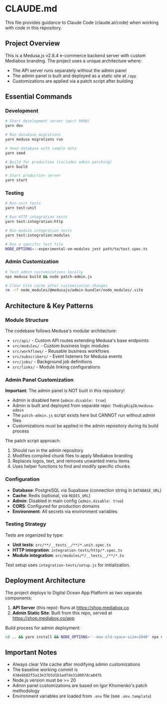 # CLAUDE.md

This file provides guidance to Claude Code (claude.ai/code) when working with code in this repository.

## Project Overview

This is a Medusa.js v2.8.4 e-commerce backend server with custom Mediabox branding. The project uses a unique architecture where:
- The API server runs separately without the admin panel
- The admin panel is built and deployed as a static site at `/app`
- Customizations are applied via a patch script after building

## Essential Commands

### Development
```bash
# Start development server (port 9000)
yarn dev

# Run database migrations
yarn medusa migrations run

# Seed database with sample data
yarn seed

# Build for production (includes admin patching)
yarn build

# Start production server
yarn start
```

### Testing
```bash
# Run unit tests
yarn test:unit

# Run HTTP integration tests
yarn test:integration:http

# Run module integration tests
yarn test:integration:modules

# Run a specific test file
NODE_OPTIONS=--experimental-vm-modules jest path/to/test.spec.ts
```

### Admin Customization
```bash
# Test admin customizations locally
npx medusa build && node patch-admin.js

# Clear Vite cache after customization changes
rm -rf node_modules/@medusajs/admin-bundler/node_modules/.vite
```

## Architecture & Key Patterns

### Module Structure
The codebase follows Medusa's modular architecture:
- `src/api/` - Custom API routes extending Medusa's base endpoints
- `src/modules/` - Custom business logic modules
- `src/workflows/` - Reusable business workflows
- `src/subscribers/` - Event listeners for Medusa events
- `src/jobs/` - Background job definitions
- `src/links/` - Module linking configurations

### Admin Panel Customization
**Important**: The admin panel is NOT built in this repository!
- Admin is disabled here (`admin.disable: true`)
- Admin is built and deployed from separate repo: `TheBigRigZA/medusa-admin`
- The `patch-admin.js` script exists here but CANNOT run without admin files
- Customizations must be applied in the admin repository during its build process

The patch script approach:
1. Should run in the admin repository
2. Modifies compiled chunk files to apply Mediabox branding
3. Replaces logos, text, and removes unwanted menu items
4. Uses helper functions to find and modify specific chunks

### Configuration
- **Database**: PostgreSQL via Supabase (connection string in `DATABASE_URL`)
- **Cache**: Redis (optional, via `REDIS_URL`)
- **Admin**: Disabled in main config (`admin.disable: true`)
- **CORS**: Configured for production domains
- **Environment**: All secrets via environment variables

### Testing Strategy
Tests are organized by type:
- **Unit tests**: `src/**/__tests__/**/*.unit.spec.ts`
- **HTTP integration**: `integration-tests/http/*.spec.ts`
- **Module integration**: `src/modules/*/__tests__/**/*.ts`

Test setup uses `integration-tests/setup.js` for initialization.

## Deployment Architecture

The project deploys to Digital Ocean App Platform as two separate components:
1. **API Server** (this repo): Runs at https://shop.mediabox.co
2. **Admin Static Site**: Built from this repo, served at https://shop.mediabox.co/app

Build process for admin deployment:
```bash
cd .. && yarn install && NODE_OPTIONS='--max-old-space-size=2048' npx medusa build && node patch-admin.js && mkdir -p admin-deployment/dist && cp -r .medusa/admin/* admin-deployment/dist/
```

## Important Notes

- Always clear Vite cache after modifying admin customizations
- The baseline working commit is `43de6b02f5a13e37b5d1b1adfde31d007dca847b`
- Node.js version must be >= 20
- Admin panel customizations are based on Igor Khomenko's patch methodology
- Environment variables are loaded from `.env` file (see `.env.template`)